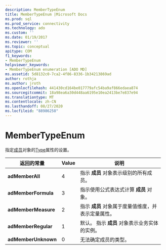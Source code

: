 ```yaml
---
description: MemberTypeEnum
title: MemberTypeEnum |Microsoft Docs
ms.prod: sql
ms.prod_service: connectivity
ms.technology: ado
ms.custom: ''
ms.date: 01/19/2017
ms.reviewer: ''
ms.topic: conceptual
apitype: COM
f1_keywords:
- MemberTypeEnum
helpviewer_keywords:
- MemberTypeEnum enumeration [ADO MD]
ms.assetid: 5d8132c0-7ca2-4f86-8336-1b34213869ad
author: rothja
ms.author: jroth
ms.openlocfilehash: 441430cd164be017779afc54ba9af866edaea874
ms.sourcegitcommit: 18a98ea6a30d448aa6195e10ea2413be7e837e94
ms.translationtype: MT
ms.contentlocale: zh-CN
ms.lasthandoff: 08/27/2020
ms.locfileid: "88986258"
---
```

# <a name="membertypeenum"></a>MemberTypeEnum
指定[成员](./member-object-ado-md.md)对象的[Type](./type-property-ado-md.md)属性的设置。  
  
|返回的常量|Value|说明|  
|--------------|-----------|-----------------|  
|**adMemberAll**|4|指示 **成员** 对象表示级别的所有成员。|  
|**adMemberFormula**|3|指示使用公式表达式计算 **成员** 对象。|  
|**adMemberMeasure**|2|指示 **成员** 对象属于度量值维度，并表示定量属性。|  
|**adMemberRegular**|1|默认。 指示 **成员** 对象表示业务实体的实例。|  
|**adMemberUnknown**|0|无法确定成员的类型。|